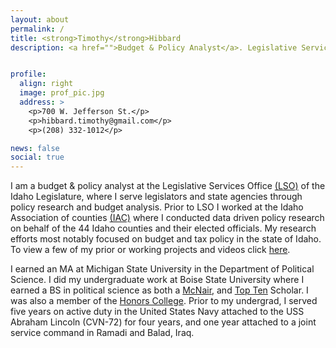 ```yaml
---
layout: about
permalink: /
title: <strong>Timothy</strong>Hibbard
description: <a href="">Budget & Policy Analyst</a>. Legislative Services Office (LSO)</a>. State of Idaho</a>.


profile:
  align: right
  image: prof_pic.jpg
  address: >
    <p>700 W. Jefferson St.</p>
    <p>hibbard.timothy@gmail.com</p>
    <p>(208) 332-1012</p>

news: false
social: true
---
```


I am a budget & policy analyst at the Legislative Services Office [(LSO)](https://legislature.idaho.gov/lso/) of the Idaho Legislature, where I serve legislators and state agencies through policy research and budget analysis. Prior to LSO I worked at the Idaho Association of counties [(IAC)](http://idcounties.org/about/) where I conducted data driven policy research on behalf of the 44 Idaho counties and their elected officials. My research efforts most notably focused on budget and tax policy in the state of Idaho. To view a few of my prior or working projects and videos click [here](/projects/).

I earned an MA at Michigan State University in the Department of Political Science. I did my undergraduate work at Boise State University where I earned a BS in political science as both a [McNair](https://mcnairscholars.com/about/), and [Top Ten](https://sps.boisestate.edu/blog/2016/04/three-political-science-majors-among-universitys-2016-top-ten-undergraduate-scholars/) Scholar. I was also a member of the [Honors College](https://honors.boisestate.edu/). Prior to my undergrad, I served five years on active duty in the United States Navy attached to the USS Abraham Lincoln (CVN-72) for four years, and one year attached to a joint service command in Ramadi and Balad, Iraq.
